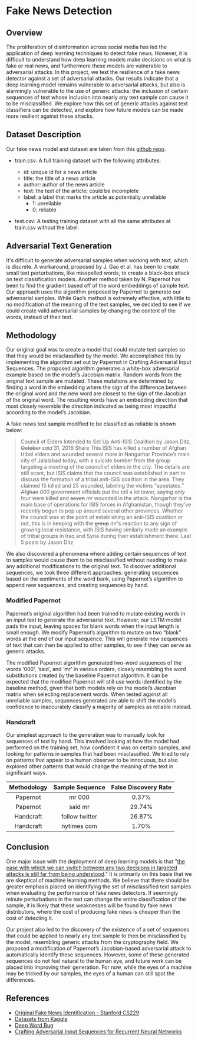 # Fake News Detection

## Overview  
The proliferation of disinformation across social media has led the application of deep learning techniques to detect fake news. However, it is difficult to understand how deep learning models make decisions on what is fake or real news, and furthermore these models are vulnerable to adversarial attacks. In this project, we test the resilience of a fake news detector against a set of adversarial attacks. Our results indicate that a deep learning model remains vulnerable to adversarial attacks, but also is alarmingly vulnerable to the use of generic attacks: the inclusion of certain sequences of text whose inclusion into nearly any text sample can cause it to be misclassified. We explore how this set of generic attacks against text classifiers can be detected, and explore how future models can be made more resilient against these attacks.

## Dataset Description

Our fake news model and dataset are taken from this [github repo](https://github.com/rockash/Fake-news-Detection).

* train.csv: A full training dataset with the following attributes:
  * id: unique id for a news article
  * title: the title of a news article
  * author: author of the news article
  * text: the text of the article; could be incomplete
  * label: a label that marks the article as potentially unreliable
    * 1: unreliable
    * 0: reliable

* test.csv: A testing training dataset with all the same attributes at train.csv without the label.

## Adversarial Text Generation
It's difficult to generate adversarial samples when working with text, which is discrete. A workaround, proposed by J. Gao et al. has been to create small text perturbations, like misspelled words, to create a black-box attack on text classification models. Another method taken by N. Papernot has been to find the gradient based off of the word embeddings of sample text. Our approach uses the algorithm proposed by Papernot to generate our adversarial samples. While Gao’s method is extremely effective, with little to no modification of the meaning of the text samples, we decided to see if we could create valid adversarial samples by changing the content of the words, instead of their text.

## Methodology
Our original goal was to create a model that could mutate text samples so that they would be misclassified by the model. We accomplished this by implementing the algorithm set out by Papernot in Crafting Adversarial Input Sequences. The proposed algorithm generates a white-box adversarial example based on the model’s Jacobian matrix. Random words from the original text sample are mutated. These mutations are determined by finding a word in the embedding where the sign of the difference between the original word and the new word are closest to the sign of the Jacobian of the original word. The resulting words have an embedding direction that most closely resemble the direction indicated as being most impactful according to the model’s Jacobian.

A fake news text sample modified to be classified as reliable is shown below:

> Council of Elders Intended to Set Up Anti-ISIS Coalition by Jason Ditz, ~~October~~ _said_ 31, 2016 Share This
ISIS has killed a number of Afghan tribal elders and wounded several more in Nangarhar Province’s main city of Jalalabad today, with a suicide bomber from the group targeting a meeting of the council of elders in the city.
The details are still scant, but ISIS claims that the council was established in part to discuss the formation of a tribal anti-ISIS coalition in the area. They claimed 15 killed and 25 wounded, labeling the victims “apostates.”
~~Afghan~~ _000_ government officials put the toll a lot lower, saying only four were killed and ~~seven~~ _mr_ wounded in the attack. Nangarhar is the main base of operations for ISIS forces in Afghanistan, though they’ve recently begun to pop up around several other provinces.
Whether the council was at the point of establishing an anti-ISIS coalition or not, this is in keeping with the ~~group~~ _mr_'s reaction to any sign of growing local resistance, with ISIS having similarly made an example of tribal groups in Iraq and Syria during their establishment there. Last 5 posts by Jason Ditz

We also discovered a phenomena where adding certain sequences of text to samples would cause them to be misclassified without needing to make any additional modifications to the original text. To discover additional sequences, we took three different approaches: generating sequences based on the sentiments of the word bank, using Papernot’s algorithm to append new sequences, and creating sequences by hand.

### Modified Papernot

Papernot’s original algorithm had been trained to mutate existing words in an input text to generate the adversarial text. However, our LSTM model pads the input, leaving spaces for blank words when the input length is small enough. We modify Papernot’s algorithm to mutate on two “blank” words at the end of our input sequence. This will generate new sequences of text that can then be applied to other samples, to see if they can serve as generic attacks.

The modified Papernot algorithm generated two-word sequences of the words ‘000’, ‘said’, and ‘mr’ in various orders, closely resembling the word substitutions created by the baseline Papernot algorithm. It can be expected that the modified Papernot will still use words identified by the baseline method, given that both models rely on the model’s Jacobian matrix when selecting replacement words. When tested against all unreliable samples, sequences generated are able to shift the model’s confidence to inaccurately classify a majority of samples as reliable instead.

### Handcraft

Our simplest approach to the generation was to manually look for sequences of text by hand. This involved looking at how the model had performed on the training set, how confident it was on certain samples, and looking for patterns in samples that had been misclassified. We tried to rely on patterns that appear to a human observer to be innocuous, but also explored other patterns that would change the meaning of the text in significant ways.

|Methodology | Sample Sequence | False Discovery Rate |
| :-: | :-: | :-: |
| Papernot | mr 000 | 0.37% |
| Papernot | said mr | 29.74% |
| Handcraft | follow twitter | 26.87% |
| Handcraft | nytimes com | 1.70% |

## Conclusion

One major issue with the deployment of deep learning models is that "[the ease with which we can switch between any two decisions in targeted attacks is still far from being understood](https://dblp.org/rec/journals/corr/abs-1901-10861.html)." It is primarily on this basis that we are skeptical of machine learning methods. We believe that there should be greater emphasis placed on identifying the set of misclassified text samples when evaluating the performance of fake news detectors. If seemingly minute perturbations in the text can change the entire classification of the sample, it is likely that these weaknesses will be found by fake news distributors, where the cost of producing fake news is cheaper than the cost of detecting it.

Our project also led to the discovery of the existence of a set of sequences that could be applied to nearly any text sample to then be misclassified by the model, resembling generic attacks from the cryptography field. We proposed a modification of Papernot’s Jacobian-based adversarial attack to automatically identify these sequences.  However, some of these generated sequences do not feel natural to the human eye, and future work can be placed into improving their generation. For now, while the eyes of a machine may be tricked by our samples, the eyes of a human can still spot the differences.

## References
  * [Original Fake News Identification - Stanford CS229](http://cs229.stanford.edu/proj2017/final-reports/5244348.pdf)
  * [Datasets from Kaggle](https://www.kaggle.com/c/fake-news/data)
  * [Deep Word Bug](https://github.com/QData/deepWordBug)
  * [Crafting Adversarial Input Sequences for Recurrent Neural Networks](https://arxiv.org/abs/1604.08275)
